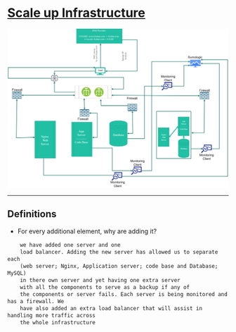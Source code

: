 # [Scale up Infrastructure](https://imgur.com/a/axbDnQB)

![Distributed Infrastructure](3-scale_up.png)

---

## Definitions

- For every additional element, why are adding it?

```text
    we have added one server and one
    load balancer. Adding the new server has allowed us to separate each
    (web server; Nginx, Application server; code base and Database; MySQL)
    in there own server and yet having one extra server
    with all the components to serve as a backup if any of
    the components or server fails. Each server is being monitored and has a firewall. We
    have also added an extra load balancer that will assist in handling more traffic across
    the whole infrastructure
```
